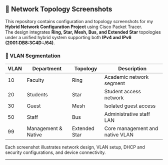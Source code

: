 ## 📸 Network Topology Screenshots

This repository contains configuration and topology screenshots for my **Hybrid Network Configuration Project** using Cisco Packet Tracer.  
The design integrates **Ring, Star, Mesh, Bus, and Extended Star** topologies under a unified hybrid system supporting both **IPv4 and IPv6 (2001:DB8:3C4D::/64)**.

### 🔧 VLAN Segmentation
| VLAN | Department | Topology | Description |
|------|-------------|-----------|-------------|
| 10 | Faculty | Ring | Academic network segment |
| 20 | Students | Star | Student access network |
| 30 | Guest | Mesh | Isolated guest access |
| 50 | Staff | Bus | Administrative staff LAN |
| 99 | Management & Native | Extended Star | Core management and native VLAN |

Each screenshot illustrates network design, VLAN setup, DHCP and security configurations, and device connectivity.

---
